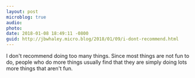 ```yaml
---
layout: post
microblog: true
audio: 
photo: 
date: 2018-01-08 18:49:11 -0800
guid: http://jbwhaley.micro.blog/2018/01/09/i-dont-recommend.html
---
```

I don't recommend doing too many things. Since most things are not fun to do, people who do more things usually find that they are simply doing lots more things that aren't fun.
